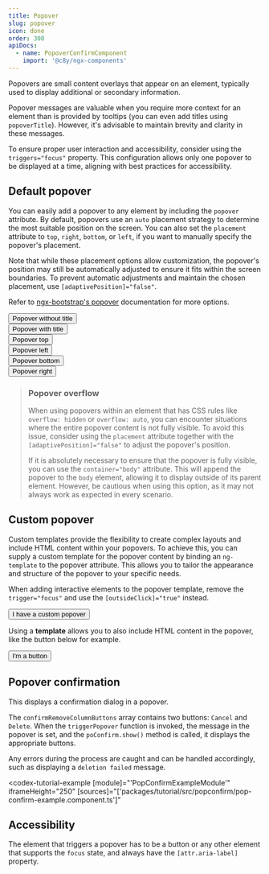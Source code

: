 ```yaml
---
title: Popover
slug: popover
icon: done
order: 300
apiDocs:
  - name: PopoverConfirmComponent
    import: '@c8y/ngx-components'
---
```


<!-- markdownlint-disable MD025 -->
<!-- markdownlint-disable MD033 -->
<!-- markdownlint-disable MD051 -->

Popovers are small content overlays that appear on an element, typically used to display additional
or secondary information.

Popover messages are valuable when you require more context for an element than is provided by tooltips
(you can even add titles using `popoverTitle`). However, it's advisable to maintain brevity
and clarity in these messages.

To ensure proper user interaction and accessibility, consider using the `triggers="focus"` property.
This configuration allows only one popover to be displayed at a time, aligning with best practices
for accessibility.

## Default popover

You can easily add a popover to any element by including the `popover` attribute. By default,
popovers use an `auto` placement strategy to determine the most suitable position on the screen.
You can also set the `placement` attribute to `top`, `right`, `bottom`, or `left`, if
you want to manually specify the popover's placement.

Note that while these placement options allow customization, the popover's position may still
be automatically adjusted to ensure it fits within the screen boundaries. To prevent automatic
adjustments and maintain the chosen placement, use `[adaptivePosition]="false"`.

Refer to
[ngx-bootstrap's popover](https://valor-software.com/ngx-bootstrap/#/components/popover?tab=overview)
documentation for more options.

<codex-tutorial-example class="overflow-visible c8y-codex-override">
  <div class="container-fluid p-24">
    <div class="row m-b-24">
      <div class="col-sm-6">
    <!-- important -->
        <button
          class="btn btn-default d-block p-relative"
          type="button"
          [popover]=" 'Far far away, behind the word mountains, far from the countries Vokalia and Consonantia, there live the blind texts.' "
          [attr.aria-label]=" 'Far far away, behind the word mountains, far from the countries Vokalia and Consonantia, there live the blind texts.' "
          triggers="focus"
        >
          Popover without title
        </button>
    <!-- /important -->
      </div>
      <div class="col-sm-6">
    <!-- important -->
    <button
      class="btn btn-default d-block p-relative"
      type="button"
      [popoverTitle]="'The blind texts'"
      [popover]=" 'Far far away, behind the word mountains, far from the countries Vokalia and Consonantia, there live the blind texts.' "
      [attr.aria-label]=" 'Far far away, behind the word mountains, far from the countries Vokalia and Consonantia, there live the blind texts.' "
      triggers="focus"
    >
      Popover with title
    </button>
    <!-- /important -->
      </div>
    </div>
    <div class="row">
      <div class="col-sm-3">
    <!-- important -->
    <button
      class="btn btn-default d-block p-relative"
      type="button"
      [popoverTitle]="'Popover top'"
      [popover]=" 'Far far away, behind the word mountains, far from the countries Vokalia and Consonantia, there live the blind texts.' "
      [attr.aria-label]=" 'Far far away, behind the word mountains, far from the countries Vokalia and Consonantia, there live the blind texts.' "
      placement="top"
      triggers="focus"
    >
      Popover top
    </button>
    <!-- /important -->
      </div>
      <div class="col-sm-3">
    <!-- important -->
    <button
      class="btn btn-default d-block p-relative"
      type="button"
      [popoverTitle]="'Popover left'"
      [popover]=" 'Far far away, behind the word mountains, far from the countries Vokalia and Consonantia, there live the blind texts.'"
      [attr.aria-label]=" 'Far far away, behind the word mountains, far from the countries Vokalia and Consonantia, there live the blind texts.'"
      triggers="focus"
      placement="left"
    >
      Popover left
    </button>
    <!-- /important -->
      </div>
      <div class="col-sm-3">
    <!-- important -->
    <button
      class="btn btn-default d-block p-relative"
      type="button"
      placement="bottom"
      [popoverTitle]="'Popover bottom'"
      [popover]=" 'Far far away, behind the word mountains, far from the countries Vokalia and Consonantia, there live the blind texts.' "
      [attr.aria-label]=" 'Far far away, behind the word mountains, far from the countries Vokalia and Consonantia, there live the blind texts.' "
      triggers="focus"
    >
      Popover bottom
    </button>
    <!-- /important -->
      </div>
      <div class="col-sm-3">
    <!-- important -->
        <button
      class="btn btn-default d-block p-relative"
      type="button"
      [popoverTitle]="'Popover right'"
      [popover]=" 'Far far away, behind the word mountains, far from the countries Vokalia and Consonantia, there live the blind texts.' "
      placement="right"
      triggers="focus"
    >
      Popover right
    </button>
    <!-- /important -->
      </div>
    </div>
  </div>
</codex-tutorial-example>

> ### Popover overflow
>
> When using popovers within an element that has CSS rules like `overflow: hidden` or
> `overflow: auto`, you can encounter situations where the entire popover content is not fully
> visible. To avoid this issue, consider using the `placement` attribute together with the
> `[adaptivePosition]="false"` to adjust the popover's position.  
>
> If it is absolutely necessary to ensure that the popover is fully visible, you can use the
> `container="body"` attribute. This will append the popover to the `body` element, allowing it to
> display outside of its parent element. However, be cautious when using this option, as it may not
> always work as expected in every scenario.

<!-- # review -->
## Custom popover

Custom templates provide the flexibility to create complex layouts and include HTML content within
your popovers. To achieve this, you can supply a custom template for the popover content by binding
an `ng-template` to the popover attribute. This allows you to tailor the appearance and structure of
the popover to your specific needs.

When adding interactive elements to the popover template, remove the `trigger="focus"` and use the
`[outsideClick]="true"` instead.

<codex-tutorial-example class="overflow-visible">
<button
  class="btn btn-default"
  type="button"
  [popover]="customPopoverTemplate"
  [outsideClick]="true"
  placement="right"
>
  I have a custom popover
</button>
<ng-template #customPopoverTemplate>
  <p class="m-b-8">
    Using a <b>template</b> allows you to also include HTML content in the popover, like the button below for example.
  </p>
  <button class="btn btn-default btn-sm">I'm a button</button>
</ng-template>
</codex-tutorial-example>

<!-- maybe can be a general "extended uses" with "Popover Title" and "Popover Confirm" sections -->
## Popover confirmation

This displays a confirmation dialog in a popover.

The `confirmRemoveColumnButtons` array contains two buttons: `Cancel` and `Delete`.
When the `triggerPopover` function is invoked, the message in the popover is set, and the
`poConfirm.show()` method is called, it displays the appropriate buttons.

Any errors during the process are caught and can be handled accordingly, such as displaying a
`deletion failed` message.

<codex-tutorial-example
  [module]="'PopConfirmExampleModule'"
  iframeHeight="250"
  [sources]="['packages/tutorial/src/popconfirm/pop-confirm-example.component.ts']"
></codex-tutorial-example>


## Accessibility

The element that triggers a popover has to be a button or any other element that supports the
`focus` state, and always have the `[attr.aria-label]` property.
